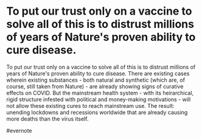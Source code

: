 # To put our trust only on a vaccine to solve all of this is to distrust millions of years of Nature's proven ability to cure disease.

To put our trust only on a vaccine to solve all of this is to distrust millions of years of Nature's proven ability to cure disease. There are existing cases wherein existing substances - both natural and synthetic (which are, of course, still taken from Nature) - are already showing signs of curative effects on COVID. But the mainstream health system - with its heirarchical, rigid structure infested with political and money-making motivations - will not allow these existing cures to reach mainstream use. The result: unending lockdowns and recessions worldwide that are already causing more deaths than the virus itself.

\#evernote

